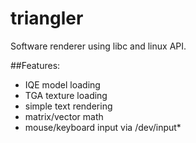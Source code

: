 # triangler

Software renderer using libc and linux API.

##Features:
- IQE model loading
- TGA texture loading
- simple text rendering
- matrix/vector math
- mouse/keyboard input via /dev/input*
